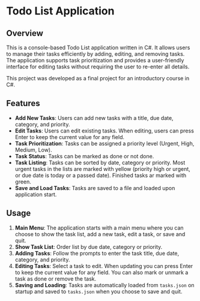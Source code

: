 # Todo List Application

## Overview
This is a console-based Todo List application written in C#. 
It allows users to manage their tasks efficiently by adding, editing, and removing tasks. 
The application supports task prioritization and provides a user-friendly interface for editing tasks without requiring the user to re-enter all details.

This project was developed as a final project for an introductory course in C#.

## Features
- **Add New Tasks**: Users can add new tasks with a title, due date, category, and priority.
- **Edit Tasks**: Users can edit existing tasks. When editing, users can press Enter to keep the current value for any field.
- **Task Prioritization**: Tasks can be assigned a priority level (Urgent, High, Medium, Low).
- **Task Status**: Tasks can be marked as done or not done.
- **Task Listing**: Tasks can be sorted by date, category or priority. Most urgent tasks in the lists are marked with yellow (priority high or urgent, or due date is today or a passed date). Finished tasks ar marked with green.
- **Save and Load Tasks**: Tasks are saved to a file and loaded upon application start.

## Usage
1. **Main Menu**: The application starts with a main menu where you can choose to show the task list, add a new task, edit a task, or save and quit.
2. **Show Task List**: Order list by due date, category or priority. 
3. **Adding Tasks**: Follow the prompts to enter the task title, due date, category, and priority.
4. **Editing Tasks**: Select a task to edit. When updating you can press Enter to keep the current value for any field. You can also mark or unmark a task as done or remove the task.
6. **Saving and Loading**: Tasks are automatically loaded from `tasks.json` on startup and saved to `tasks.json` when you choose to save and quit.

